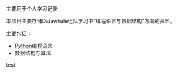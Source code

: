主要用于个人学习记录

本项目主要存储Datawhale组队学习中“编程语言与数据结构”方向的资料。

主要包括：

- [Python编程语言](https://github.com/LuooChen/team-learning-program/tree/master/Python-Language)
- 数据结构与算法





test